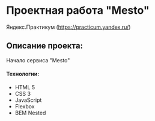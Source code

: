 # **Проектная работа "Mesto"**
Яндекс.Практикум (https://practicum.yandex.ru/)

## Описание проекта:
Начало сервиса "Mesto"

#### Технологии:
  * HTML 5
  * CSS 3
  * JavaScript
  * Flexbox
  * BEM Nested